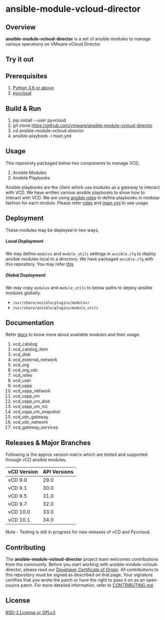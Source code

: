 

# ansible-module-vcloud-director

## Overview
**ansible-module-vcloud-director** is a set of ansible modules to manage various operations on VMware vCloud Director.

## Try it out

## Prerequisites

1. [Python 3.6 or above](https://www.python.org/downloads/)
2. [pyvcloud](https://github.com/vmware/pyvcloud)

## Build & Run

1. pip install --user pyvcloud
2. git clone https://github.com/vmware/ansible-module-vcloud-director
3. cd ansible-module-vcloud-director
4. ansible-playbook -i main.yml

## Usage

This reposiroty packaged below two components to manage VCD,

1. Ansible Modules
2. Ansbile Playbooks

Ansible playbooks are the client which use modules as a gateway to interact with VCD. We have written various ansible playbooks to show how to interact with VCD. We are using [ansible roles](https://docs.ansible.com/ansible/latest/user_guide/playbooks_reuse_roles.html) to define playbooks in modular fashion for each module. Please refer [roles](https://github.com/vmware/ansible-module-vcloud-director/tree/master/roles) and [main.yml](https://github.com/vmware/ansible-module-vcloud-director/blob/master/main.yml) to see usage.

## Deployment

These modules may be deployed in two ways,

##### Local Deployment

We may define `modules` and `module_utils` settings in `ansible.cfg` to deploy ansible modules local to a directory. We have packaged `ansible.cfg` with this repository. You may refer [this](https://github.com/vmware/ansible-module-vcloud-director/blob/master/ansible.cfg)

##### Global Deployment

We may copy `modules` and `module_utils` to below paths to deploy ansible modules globally.

- `/usr/share/ansible/plugins/modules/`
- `/usr/share/ansible/plugins/module_utils`

## Documentation

Refer [docs](https://github.com/vmware/ansible-module-vcloud-director/wiki/vCD-Ansible-Modules) to know more about available modules and their usage.

1. vcd_catalog
2. vcd_catalog_item
3. vcd_disk
4. vcd_external_network
5. vcd_org
6. vcd_org_vdc
7. vcd_roles
8. vcd_user
9. vcd_vapp
10. vcd_vapp_network
11. vcd_vapp_vm
12. vcd_vapp_vm_disk
13. vcd_vapp_vm_nic
14. vcd_vapp_vm_snapshot
15. vcd_vdc_gateway
16. vcd_vdc_network
17. vcd_gateway_services

## Releases & Major Branches

Following is the approx version matrix which are tested and supported through vCD ansible modules,

| vCD Version    |  API Versions       |
| -------------  | -------------       |
| vCD 9.0        | 29.0 			   |
| vCD 9.1        | 30.0				   |
| vCD 9.5        | 31.0                |
| vCD 9.7        | 32.0 		       |
| vCD 10.0       | 33.0                |
| vCD 10.1       | 34.0                |

Note - Testing is still in progress for new releases of vCD and Pyvcloud.

## Contributing

The **ansible-module-vcloud-director** project team welcomes contributions from the community. Before you start working with ansible-module-vcloud-director, please read our [Developer Certificate of Origin](https://cla.vmware.com/dco).
All contributions to this repository must be signed as described on that page. Your signature certifies that you wrote the patch or have the right to pass it on as an open-source patch. For more detailed information, refer to [CONTRIBUTING.md](CONTRIBUTING.md).

## License
[BSD-2 License or GPLv3](LICENSE.txt)
